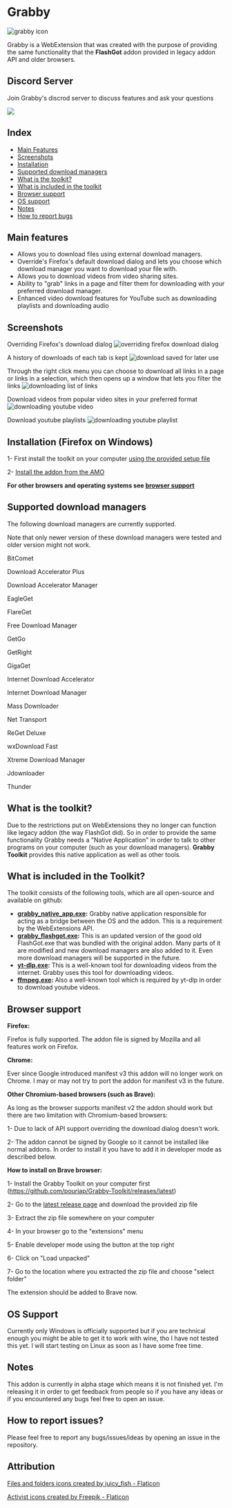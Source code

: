 # Grabby

![grabby icon](https://i.imgur.com/ZtRaPDN.png)

Grabby is a WebExtension that was created with the purpose of providing the same functionality that the **FlashGot** addon provided in legacy addon API and older browsers.

## Discord Server
Join Grabby's discrod server to discuss features and ask your questions

[![](https://dcbadge.vercel.app/api/server/Xu6tHt8uXs)](https://discord.gg/Xu6tHt8uXs)

## Index
- [Main Features](#main-features)
- [Screenshots](#screenshots)
- [Installation](#installation-firefox-on-windows)
- [Supported download managers](#supported-download-managers)
- [What is the toolkit?](#what-is-the-toolkit)
- [What is included in the toolkit](#what-is-included-in-the-toolkit)
- [Browser support](#browser-support)
- [OS support](#os-support)
- [Notes](#notes)
- [How to report bugs](#how-to-report-issues)

## Main features
- Allows you to download files using external download managers.
- Override's Firefox's default download dialog and lets you choose which download manager you want to download your file with.
- Allows you to download videos from video sharing sites.
- Ability to "grab" links in a page and filter them for downloading with your preferred download manager.
- Enhanced video download features for YouTube such as downloading playlists and downloading audio

## Screenshots

Overriding Firefox's download dialog
![overriding firefox download dialog](https://i.imgur.com/8mXoMxe.png)

A history of downloads of each tab is kept
![download saved for later use](https://i.imgur.com/LlPeHEu.png)

Through the right click menu you can choose to download all links in a page or links in a selection, which then opens up a window that lets you filter the links
![downloading list of links](https://i.imgur.com/4HKsws2.png)

Download videos from popular video sites in your preferred format
![downloading youtube video](https://i.imgur.com/6B7ECjv.png)

Download youtube playlists
![downloading youtube playlist](https://i.imgur.com/Bw1xH7E.png)

## Installation (Firefox on Windows)
1- First install the toolkit on your computer [using the provided setup file](https://github.com/pouriap/Grabby-Toolkit/releases/latest)

2- [Install the addon from the AMO](https://addons.mozilla.org/en-US/firefox/addon/grabby/)

**For other browsers and operating systems see [browser support](#browser-support)**

## Supported download managers
The following download managers are currently supported. 

Note that only newer version of these download managers were tested and older version might not work.

BitComet

Download Accelerator Plus

Download Accelerator Manager

EagleGet

FlareGet

Free Download Manager

GetGo

GetRight

GigaGet

Internet Download Accelerator

Internet Download Manager

Mass Downloader

Net Transport

ReGet Deluxe

wxDownload Fast

Xtreme Download Manager

Jdownloader

Thunder

## What is the toolkit?
Due to the restrictions put on WebExtensions they no longer can function like legacy addon (the way FlashGot did). So in order to provide the same functionality Grabby needs a "Native Application" in order to talk to other programs on your computer (such as your download managers). **Grabby Toolkit** provides this native application as well as other tools.

## What is included in the Toolkit?
The toolkit consists of the following tools, which are all open-source and available on github:
- **[grabby_native_app.exe](https://github.com/pouriap/Grabby-NativeApp):** Grabby native application responsible for acting as a bridge between the OS and the addon. This is a requirement by the WebExtensions API.
- **[grabby_flashgot.exe](https://github.com/pouriap/Grabby-FlashGot):** This is an updated version of the good old FlashGot.exe that was bundled with the original addon. Many parts of it are modified and new download managers are also added to it. Even more download managers will be supported in the future.
- **[yt-dlp.exe](https://github.com/yt-dlp/yt-dlp):** This is a well-known tool for downloading videos from the internet. Grabby uses this tool for downloading videos.
- **[ffmpeg.exe](https://github.com/FFmpeg/FFmpeg):** Also a well-known tool which is required by yt-dlp in order to download youtube videos.

## Browser support
**Firefox:** 

Firefox is fully supported. The addon file is signed by Mozilla and all features work on Firefox. 

**Chrome:**

Ever since Google introduced manifest v3 this addon will no longer work on Chrome. I may or may not try to port the addon for manifest v3 in the future.

**Other Chromium-based browsers (such as Brave):**

As long as the browser supports manifest v2 the addon should work but there are two limitation with Chromium-based browsers:

1- Due to lack of API support overriding the download dialog doesn't work.

2- The addon cannot be signed by Google so it cannot be installed like normal addons. In order to install it you have to add it in developer mode as described below.

**How to install on Brave browser:**

1- Install the Grabby Toolkit on your computer first (https://github.com/pouriap/Grabby-Toolkit/releases/latest)

2- Go to the [latest release page](https://github.com/pouriap/Grabby/releases/latest) and download the provided zip file

3- Extract the zip file somewhere on your computer

4- In your browser go to the "extensions" menu

5- Enable developer mode using the button at the top right

6- Click on "Load unpacked"

7- Go to the location where you extracted the zip file and choose "select folder"

The extension should be added to Brave now.

## OS Support

Currently only Windows is officially supported but if you are technical enough you might be able to get it to work with wine, tho I have not tested this yet. I will start testing on Linux as soon as I have some free time.

## Notes
This addon is currently in alpha stage which means it is not finished yet. I'm releasing it in order to get feedback from people so if you have any ideas or if you encountered any bugs feel free to open an issue.

## How to report issues?

Please feel free to report any bugs/issues/ideas by opening an issue in the repository.


## Attribution

[Files and folders icons created by juicy_fish - Flaticon](https://www.flaticon.com/free-icons/files-and-folders)

[Activist icons created by Freepik - Flaticon](https://www.flaticon.com/free-icons/activist)

